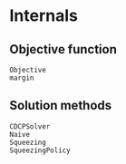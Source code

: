 # Internals

## Objective function
```@docs
Objective
margin
```

## Solution methods
```@docs
CDCPSolver
Naive
Squeezing
SqueezingPolicy
```

